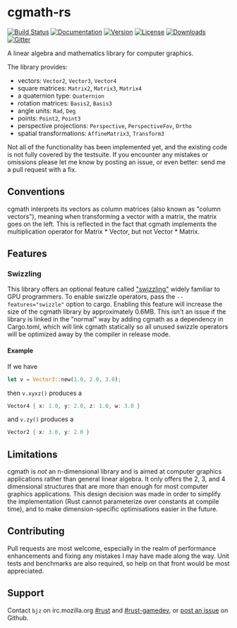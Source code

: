 # cgmath-rs

[![Build Status](https://travis-ci.org/brendanzab/cgmath.svg?branch=master)](https://travis-ci.org/brendanzab/cgmath)
[![Documentation](https://docs.rs/cgmath/badge.svg)](https://docs.rs/cgmath)
[![Version](https://img.shields.io/crates/v/cgmath.svg)](https://crates.io/crates/cgmath)
[![License](https://img.shields.io/crates/l/cgmath.svg)](https://github.com/brendanzab/cgmath/blob/master/LICENSE)
[![Downloads](https://img.shields.io/crates/d/cgmath.svg)](https://crates.io/crates/cgmath)
[![Gitter](https://badges.gitter.im/brendanzab/cgmath.svg)](https://gitter.im/brendanzab/cgmath)

A linear algebra and mathematics library for computer graphics.

The library provides:

- vectors: `Vector2`, `Vector3`, `Vector4`
- square matrices: `Matrix2`, `Matrix3`, `Matrix4`
- a quaternion type: `Quaternion`
- rotation matrices: `Basis2`, `Basis3`
- angle units: `Rad`, `Deg`
- points: `Point2`, `Point3`
- perspective projections: `Perspective`, `PerspectiveFov`, `Ortho`
- spatial transformations: `AffineMatrix3`, `Transform3`

Not all of the functionality has been implemented yet, and the existing code
is not fully covered by the testsuite. If you encounter any mistakes or
omissions please let me know by posting an issue, or even better: send me a
pull request with a fix.

## Conventions

cgmath interprets its vectors as column matrices (also known as "column
vectors"), meaning when transforming a vector with a matrix, the matrix goes
on the left. This is reflected in the fact that cgmath implements the
multiplication operator for Matrix * Vector, but not Vector * Matrix.

## Features

### Swizzling
This library offers an optional feature called
["swizzling"](https://en.wikipedia.org/wiki/Swizzling_(computer_graphics))
widely familiar to GPU programmers. To enable swizzle operators, pass the
`--features="swizzle"` option to cargo. Enabling this feature will increase
the size of the cgmath library by approximately 0.6MB. This isn't an
issue if the library is linked in the "normal" way by adding cgmath as a
dependency in Cargo.toml, which will link cgmath statically so all unused
swizzle operators will be optimized away by the compiler in release mode.

#### Example
If we have
```rust
let v = Vector3::new(1.0, 2.0, 3.0);
```
then `v.xyxz()` produces a
```rust
Vector4 { x: 1.0, y: 2.0, z: 1.0, w: 3.0 }
```
and `v.zy()` produces a
```rust
Vector2 { x: 3.0, y: 2.0 }
```

## Limitations

cgmath is _not_ an n-dimensional library and is aimed at computer graphics
applications rather than general linear algebra. It only offers the 2, 3, and
4 dimensional structures that are more than enough for most computer graphics
applications. This design decision was made in order to simplify the
implementation (Rust cannot parameterize over constants at compile time), and to
make dimension-specific optimisations easier in the future.

## Contributing

Pull requests are most welcome, especially in the realm of performance
enhancements and fixing any mistakes I may have made along the way. Unit tests
and benchmarks are also required, so help on that front would be most
appreciated.

## Support

Contact `bjz` on irc.mozilla.org [#rust](http://mibbit.com/?server=irc.mozilla.org&channel=%23rust)
and [#rust-gamedev](http://mibbit.com/?server=irc.mozilla.org&channel=%23rust-gamedev),
or [post an issue](https://github.com/bjz/cgmath/issues/new) on Github.
